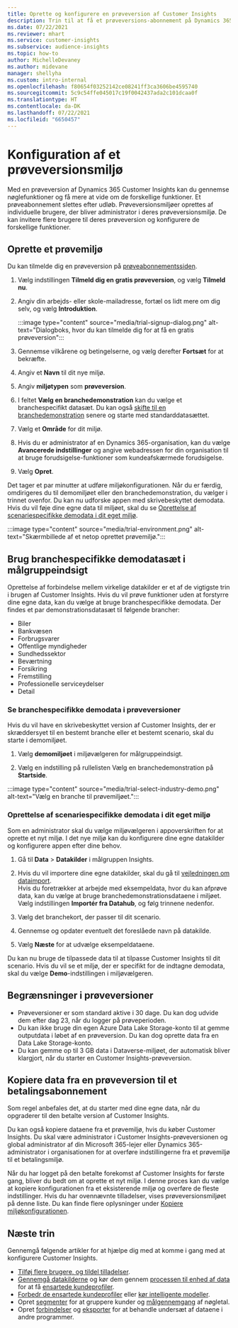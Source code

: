 ```yaml
---
title: Oprette og konfigurere en prøveversion af Customer Insights
description: Trin til at få et prøveversions-abonnement på Dynamics 365 Customer Insights og konfigurere det.
ms.date: 07/22/2021
ms.reviewer: mhart
ms.service: customer-insights
ms.subservice: audience-insights
ms.topic: how-to
author: MichelleDevaney
ms.author: midevane
manager: shellyha
ms.custom: intro-internal
ms.openlocfilehash: f80654f03252142ce08241ff3ca3606be4595740
ms.sourcegitcommit: 5c9c54ffe045017c19f0042437ada2c101dcaa0f
ms.translationtype: HT
ms.contentlocale: da-DK
ms.lasthandoff: 07/22/2021
ms.locfileid: "6650457"
---
```

# <a name="set-up-a-trial-environment"></a>Konfiguration af et prøveversionsmiljø 

Med en prøveversion af Dynamics 365 Customer Insights kan du gennemse nøglefunktioner og få mere at vide om de forskellige funktioner. Et prøveabonnement slettes efter udløb. Prøveversionsmiljøer oprettes af individuelle brugere, der bliver administrator i deres prøveversionsmiljø. De kan invitere flere brugere til deres prøveversion og konfigurere de forskellige funktioner.

## <a name="create-a-trial-environment"></a>Oprette et prøvemiljø

Du kan tilmelde dig en prøveversion på [prøveabonnementssiden](https://dynamics.microsoft.com/get-started/free-trial/?appname=customerinsights). 

1. Vælg indstillingen **Tilmeld dig en gratis prøveversion**, og vælg **Tilmeld nu**.

1. Angiv din arbejds- eller skole-mailadresse, fortæl os lidt mere om dig selv, og vælg **Introduktion**.

   :::image type="content" source="media/trial-signup-dialog.png" alt-text="Dialogboks, hvor du kan tilmelde dig for at få en gratis prøveversion":::

1. Gennemse vilkårene og betingelserne, og vælg derefter **Fortsæt** for at bekræfte.

1. Angiv et **Navn** til dit nye miljø. 

1. Angiv **miljøtypen** som **prøveversion**.

1. I feltet **Vælg en branchedemonstration** kan du vælge et branchespecifikt datasæt. Du kan også [skifte til en branchedemonstration](#use-industry-specific-demo-data-sets-in-audience-insights) senere og starte med standarddatasættet.

1. Vælg et **Område** for dit miljø.

1. Hvis du er administrator af en Dynamics 365-organisation, kan du vælge **Avancerede indstillinger** og angive webadressen for din organisation til at bruge forudsigelse-funktioner som kundeafskærmede forudsigelse. 

1. Vælg **Opret**. 

Det tager et par minutter at udføre miljøkonfigurationen. Når du er færdig, omdirigeres du til demomiljøet eller den branchedemonstration, du vælger i trinnet ovenfor. Du kan nu udforske appen med skrivebeskyttet demodata. Hvis du vil føje dine egne data til miljøet, skal du se [Oprettelse af scenariespecifikke demodata i dit eget miljø](#create-scenario-specific-demo-data-in-your-own-environment).

:::image type="content" source="media/trial-environment.png" alt-text="Skærmbillede af et netop oprettet prøvemiljø.":::

## <a name="use-industry-specific-demo-data-sets-in-audience-insights"></a>Brug branchespecifikke demodatasæt i målgruppeindsigt

Oprettelse af forbindelse mellem virkelige datakilder er et af de vigtigste trin i brugen af Customer Insights. Hvis du vil prøve funktioner uden at forstyrre dine egne data, kan du vælge at bruge branchespecifikke demodata. Der findes et par demonstrationsdatasæt til følgende brancher: 

-   Biler
-   Bankvæsen
-   Forbrugsvarer
-   Offentlige myndigheder
-   Sundhedssektor
-   Beværtning
-   Forsikring
-   Fremstilling
-   Professionelle serviceydelser
-   Detail

### <a name="see-industry-specific-demo-data-in-trials"></a>Se branchespecifikke demodata i prøveversioner

Hvis du vil have en skrivebeskyttet version af Customer Insights, der er skræddersyet til en bestemt branche eller et bestemt scenario, skal du starte i demomiljøet. 
 
1.  Vælg **demomiljøet** i miljøvælgeren for målgruppeindsigt.

2.  Vælg en indstilling på rullelisten Vælg en branchedemonstration på **Startside**.

:::image type="content" source="media/trial-select-industry-demo.png" alt-text="Vælg en branche til prøvemiljøet.":::

### <a name="create-scenario-specific-demo-data-in-your-own-environment"></a>Oprettelse af scenariespecifikke demodata i dit eget miljø

Som en administrator skal du vælge miljøvælgeren i appoverskriften for at oprette et nyt miljø. I det nye miljø kan du konfigurere dine egne datakilder og konfigurere appen efter dine behov. 

1.  Gå til **Data** > **Datakilder** i målgruppen Insights.

2.  Hvis du vil importere dine egne datakilder, skal du gå til [vejledningen om dataimport](data-sources.md).     
   Hvis du foretrækker at arbejde med eksempeldata, hvor du kan afprøve data, kan du vælge at bruge branchedemonstrationsdataene i miljøet. Vælg indstillingen **Importér fra Datahub**, og følg trinnene nedenfor.

3.  Vælg det branchekort, der passer til dit scenario. 

4.  Gennemse og opdater eventuelt det foreslåede navn på datakilde. 

5.  Vælg **Næste** for at udvælge eksempeldataene. 

Du kan nu bruge de tilpassede data til at tilpasse Customer Insights til dit scenario. Hvis du vil se et miljø, der er specifikt for de indtagne demodata, skal du vælge **<Industry> Demo**-indstillingen i miljøvælgeren.

## <a name="limitations-in-trials"></a>Begrænsninger i prøveversioner

- Prøveversioner er som standard aktive i 30 dage. Du kan dog udvide dem efter dag 23, når du logger på prøveperioden.
- Du kan ikke bruge din egen Azure Data Lake Storage-konto til at gemme outputdata i løbet af en prøveversion. Du kan dog oprette data fra en Data Lake Storage-konto.
- Du kan gemme op til 3 GB data i Dataverse-miljøet, der automatisk bliver klargjort, når du starter en Customer Insights-prøveversion.

## <a name="copy-data-from-a-trial-to-a-paid-subscription"></a>Kopiere data fra en prøveversion til et betalingsabonnement

Som regel anbefales det, at du starter med dine egne data, når du opgraderer til den betalte version af Customer Insights. 

Du kan også kopiere dataene fra et prøvemiljø, hvis du køber Customer Insights. Du skal være administrator i Customer Insights-prøveversionen og global administrator af din Microsoft 365-lejer eller Dynamics 365-administrator i organisationen for at overføre indstillingerne fra et prøvemiljø til et betalingsmiljø. 

Når du har logget på den betalte forekomst af Customer Insights for første gang, bliver du bedt om at oprette et nyt miljø. I denne proces kan du vælge at kopiere konfigurationen fra et eksisterende miljø og overføre de fleste indstillinger. Hvis du har ovennævnte tilladelser, vises prøveversionsmiljøet på denne liste. Du kan finde flere oplysninger under [Kopiere miljøkonfigurationen](manage-environments.md#copy-the-environment-configuration).

## <a name="next-steps"></a>Næste trin

Gennemgå følgende artikler for at hjælpe dig med at komme i gang med at konfigurere Customer Insights. 

- [Tilføj flere brugere, og tildel tilladelser](permissions.md).
- [Gennemgå datakilderne](data-sources.md) og kør dem gennem [processen til enhed af data](data-unification.md) for at få [ensartede kundeprofiler](customer-profiles.md).
- [Forbedr de ensartede kundeprofiler](enrichment-hub.md) eller [kør intelligente modeller](predictions-overview.md).
- Opret [segmenter](segments.md) for at gruppere kunder og [målgennemgang](measures.md) af nøgletal.
- Opret [forbindelser](connections.md) og [eksporter](export-destinations.md) for at behandle undersæt af dataene i andre programmer.